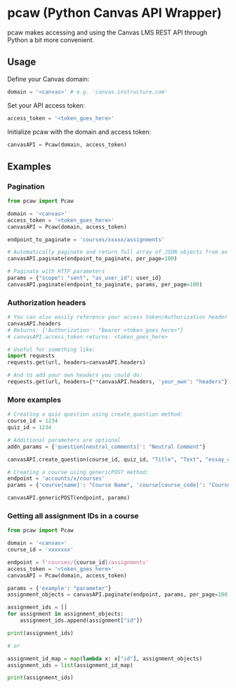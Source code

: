 # pcaw (Python Canvas API Wrapper)

pcaw makes accessing and using the Canvas LMS REST API through Python a bit more convenient.

## Usage

Define your Canvas domain:

```python
domain = '<canvas>' # e.g. 'canvas.instructure.com'
```

Set your API access token:

```python
access_token = '<token_goes_here>'
```

Initialize pcaw with the domain and access token:

```python
canvasAPI = Pcaw(domain, access_token)
```

## Examples

### Pagination

```python
from pcaw import Pcaw

domain = '<canvas>'
access_token = '<token_goes_here>'
canvasAPI = Pcaw(domain, access_token)

endpoint_to_paginate = 'courses/xxxxx/assignments'

# Automatically paginate and return full array of JSON objects from an endpoint:
canvasAPI.paginate(endpoint_to_paginate, per_page=100)

# Paginate with HTTP parameters
params = {"scope": "sent", "as_user_id": user_id}
canvasAPI.paginate(endpoint_to_paginate, params, per_page=100)
```

### Authorization headers

```python
# You can also easily reference your access token/Authorization header with:
canvasAPI.headers
# Returns: {'Authorization': "Bearer <token_goes_here>"}
# canvasAPI.access_token returns: <token_goes_here>

# Useful for something like:
import requests
requests.get(url, headers=canvasAPI.headers)

# And to add your own headers you could do:
requests.get(url, headers={**canvasAPI.headers, 'your_own': "headers"})
```

### More examples

```python
# Creating a quiz question using create_question method:
course_id = 1234
quiz_id = 1234

# Additional parameters are optional
addn_params = {'question[neutral_comments]': "Neutral Comment"}

canvasAPI.create_question(course_id, quiz_id, "Title", "Text", "essay_question", addn_params, points=10)
```

```python
# Creating a course using genericPOST method:
endpoint = 'accounts/x/courses'
params = {'course[name]': "Course Name", 'course[course_code]': "Course_Code_1234"}

canvasAPI.genericPOST(endpoint, params)
```

### Getting all assignment IDs in a course

```python
from pcaw import Pcaw

domain = '<canvas>'
course_id = 'xxxxxxx'

endpoint = f'courses/{course_id}/assignments'
access_token = '<token_goes_here>'
canvasAPI = Pcaw(domain, access_token)

params = {'example': "parameter"}
assignment_objects = canvasAPI.paginate(endpoint, params, per_page=100)

assignment_ids = []
for assignment in assignment_objects:
    assignment_ids.append(assignment["id"])

print(assignment_ids)

# or

assignment_id_map = map(lambda x: x["id"], assignment_objects)
assignment_ids = list(assignment_id_map)

print(assignment_ids)
```
